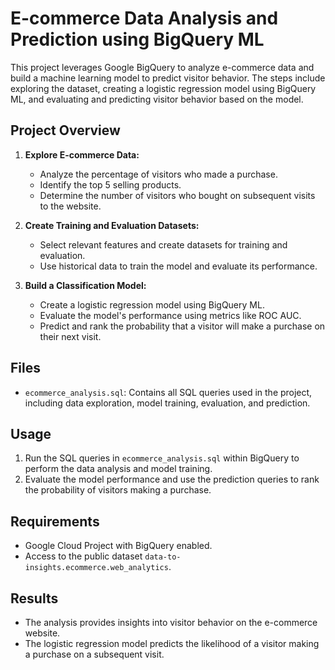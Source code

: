# E-commerce Data Analysis and Prediction using BigQuery ML

This project leverages Google BigQuery to analyze e-commerce data and build a machine learning model to predict visitor behavior. The steps include exploring the dataset, creating a logistic regression 
model using BigQuery ML, and evaluating and predicting visitor behavior based on the model.

## Project Overview

1. **Explore E-commerce Data:**
   - Analyze the percentage of visitors who made a purchase.
   - Identify the top 5 selling products.
   - Determine the number of visitors who bought on subsequent visits to the website.

2. **Create Training and Evaluation Datasets:**
   - Select relevant features and create datasets for training and evaluation.
   - Use historical data to train the model and evaluate its performance.

3. **Build a Classification Model:**
   - Create a logistic regression model using BigQuery ML.
   - Evaluate the model's performance using metrics like ROC AUC.
   - Predict and rank the probability that a visitor will make a purchase on their next visit.

## Files

- `ecommerce_analysis.sql`: Contains all SQL queries used in the project, including data exploration, model training, evaluation, and prediction.

## Usage

1. Run the SQL queries in `ecommerce_analysis.sql` within BigQuery to perform the data analysis and model training.
2. Evaluate the model performance and use the prediction queries to rank the probability of visitors making a purchase.

## Requirements

- Google Cloud Project with BigQuery enabled.
- Access to the public dataset `data-to-insights.ecommerce.web_analytics`.

## Results

- The analysis provides insights into visitor behavior on the e-commerce website.
- The logistic regression model predicts the likelihood of a visitor making a purchase on a subsequent visit.

